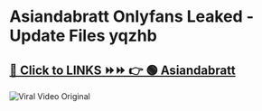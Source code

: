 
 # Asiandabratt Onlyfans Leaked - Update Files yqzhb

## <h2><a href="https://clipsfans.com/Asiandabratt&ref=git">🔗 Click to LINKS ⏩⏩ 👉 🟢 Asiandabratt </a></h2>

<a href="https://clipsfans.com/Asiandabratt&ref=git" rel="nofollow" data-target="animated-image.originalLink"><img src="https://i.ibb.co.com/xMMVF88/686577567.gif" alt="Viral Video Original" style="max-width: 100%; display: inline-block;" data-target="animated-image.originalImage"></a>

